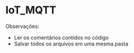 # IoT_MQTT
Observações:
- Ler os comentários contidos no código
- Salvar todos os arquivos em uma mesma pasta
